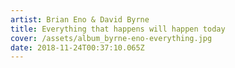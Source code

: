```yaml
---
artist: Brian Eno & David Byrne
title: Everything that happens will happen today
cover: /assets/album_byrne-eno-everything.jpg
date: 2018-11-24T00:37:10.065Z
---
```


